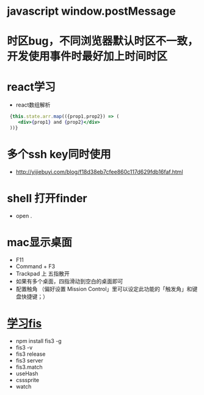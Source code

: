 # javascript window.postMessage

# 时区bug，不同浏览器默认时区不一致，开发使用事件时最好加上时间时区


# react学习
- react数组解析
```jsx
 {this.state.arr.map(({prop1,prop2}) => (
    <div>{prop1} and {prop2}</div>
 ))}
```



# 多个ssh key同时使用
* http://yijiebuyi.com/blog/f18d38eb7cfee860c117d629fdb16faf.html

# shell 打开finder
* open .

# mac显示桌面
* F11
* Command + F3
* Trackpad 上 五指散开
* 如果有多个桌面，四指滑动到空白的桌面即可
* 配置触角  （偏好设置 Mission Control」里可以设定此功能的「触发角」和键盘快捷键；）


# [学习fis](http://fis.baidu.com/fis3/docs/beginning/intro.html)
* npm install fis3 -g
* fis3 -v
* fis3 release
* fis3 server
* fis3.match
* useHash
* csssprite
* watch

